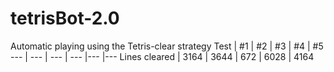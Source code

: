 # tetrisBot-2.0
Automatic playing using the Tetris-clear strategy
Test | #1 | #2 | #3 | #4 | #5
--- | --- | --- | --- |--- |---
Lines cleared | 3164 | 3644 | 672 | 6028 | 4164
